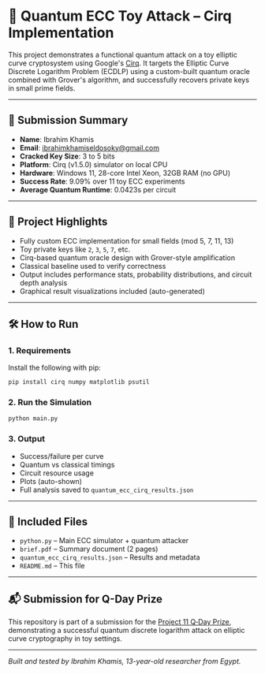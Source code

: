 
# 🔐 Quantum ECC Toy Attack – Cirq Implementation

This project demonstrates a functional quantum attack on a toy elliptic curve cryptosystem using Google's [Cirq](https://github.com/quantumlib/Cirq). It targets the Elliptic Curve Discrete Logarithm Problem (ECDLP) using a custom-built quantum oracle combined with Grover's algorithm, and successfully recovers private keys in small prime fields.

---

## 📌 Submission Summary

- **Name**: Ibrahim Khamis
- **Email**: ibrahimkhamiseldosoky@gmail.com
- **Cracked Key Size**: 3 to 5 bits
- **Platform**: Cirq (v1.5.0) simulator on local CPU
- **Hardware**: Windows 11, 28-core Intel Xeon, 32GB RAM (no GPU)
- **Success Rate**: 9.09% over 11 toy ECC experiments
- **Average Quantum Runtime**: 0.0423s per circuit

---

## 🧠 Project Highlights

- Fully custom ECC implementation for small fields (mod 5, 7, 11, 13)
- Toy private keys like `2`, `3`, `5`, `7`, etc.
- Cirq-based quantum oracle design with Grover-style amplification
- Classical baseline used to verify correctness
- Output includes performance stats, probability distributions, and circuit depth analysis
- Graphical result visualizations included (auto-generated)

---

## 🛠️ How to Run

### 1. Requirements
Install the following with pip:
```bash
pip install cirq numpy matplotlib psutil
````

### 2. Run the Simulation

```bash
python main.py
```

### 3. Output

* Success/failure per curve
* Quantum vs classical timings
* Circuit resource usage
* Plots (auto-shown)
* Full analysis saved to `quantum_ecc_cirq_results.json`

---

## 📄 Included Files

* `python.py` – Main ECC simulator + quantum attacker
* `brief.pdf` – Summary document (2 pages)
* `quantum_ecc_cirq_results.json` – Results and metadata
* `README.md` – This file

---

## 📬 Submission for Q-Day Prize

This repository is part of a submission for the [Project 11 Q‑Day Prize](https://project-eleven.dev/qdayprize), demonstrating a successful quantum discrete logarithm attack on elliptic curve cryptography in toy settings.

---

*Built and tested by Ibrahim Khamis, 13-year-old researcher from Egypt.*


